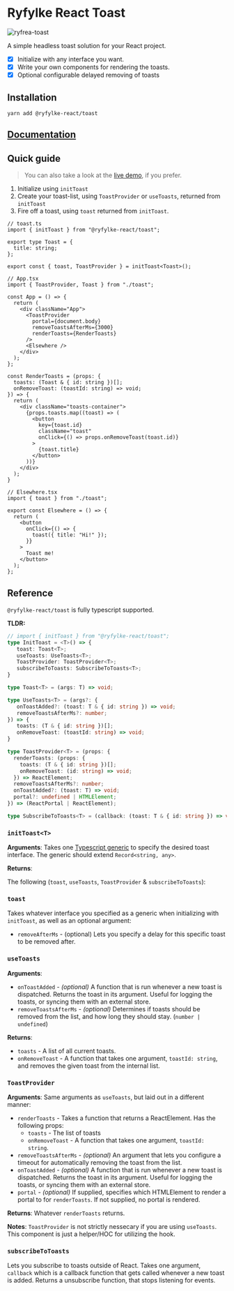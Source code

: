 # Ryfylke React Toast

![ryfrea-toast](https://user-images.githubusercontent.com/1190770/233868385-11ad9ff6-eb21-4a09-80e2-28d9de875a68.png)


A simple headless toast solution for your React project.

- [x] Initialize with any interface you want.
- [x] Write your own components for rendering the toasts.
- [x] Optional configurable delayed removing of toasts

## Installation

```shell
yarn add @ryfylke-react/toast
```
## [Documentation](https://toast.ryfylke.dev)

## Quick guide

> You can also take a look at the [live demo](https://codesandbox.io/s/happy-orla-1hi1k0?file=/src/components/ToastProvider.tsx), if you prefer.

1. Initialize using `initToast`
2. Create your toast-list, using `ToastProvider` or `useToasts`, returned from `initToast`
3. Fire off a toast, using `toast` returned from `initToast`.

```tsx
// toast.ts
import { initToast } from "@ryfylke-react/toast";

export type Toast = {
  title: string;
};

export const { toast, ToastProvider } = initToast<Toast>();
```

```tsx
// App.tsx
import { ToastProvider, Toast } from "./toast";

const App = () => {
  return (
    <div className="App">
      <ToastProvider
        portal={document.body}
        removeToastsAfterMs={3000}
        renderToasts={RenderToasts}
      />
      <Elsewhere />
    </div>
  );
};

const RenderToasts = (props: {
  toasts: (Toast & { id: string })[];
  onRemoveToast: (toastId: string) => void;
}) => {
  return (
    <div className="toasts-container">
      {props.toasts.map((toast) => (
        <button
          key={toast.id}
          className="toast"
          onClick={() => props.onRemoveToast(toast.id)}
        >
          {toast.title}
        </button>
      ))}
    </div>
  );
}
```

```tsx
// Elsewhere.tsx
import { toast } from "./toast";

export const Elsewhere = () => {
  return (
    <button
      onClick={() => {
        toast({ title: "Hi!" });
      }}
    >
      Toast me!
    </button>
  );
};
```

## Reference

`@ryfylke-react/toast` is fully typescript supported. 

**TLDR:**

```typescript
// import { initToast } from "@ryfylke-react/toast";
type InitToast = <T>() => {
   toast: Toast<T>;
   useToasts: UseToasts<T>;
   ToastProvider: ToastProvider<T>;
   subscribeToToasts: SubscribeToToasts<T>;
}

type Toast<T> = (args: T) => void;

type UseToasts<T> = (args?: {
   onToastAdded?: (toast: T & { id: string }) => void;
   removeToastsAfterMs?: number;
}) => {
   toasts: (T & { id: string })[];
   onRemoveToast: (toastId: string) => void;
}

type ToastProvider<T> = (props: {
  renderToasts: (props: {
    toasts: (T & { id: string })[];
    onRemoveToast: (id: string) => void;
  }) => ReactElement;
  removeToastsAfterMs?: number;
  onToastAdded?: (toast: T) => void;
  portal?: undefined | HTMLElement;
}) => (ReactPortal | ReactElement);

type SubscribeToToasts<T> = (callback: (toast: T & { id: string }) => void) => (() => void);
```

### `initToast<T>`

**Arguments**:
Takes one [Typescript generic](https://www.typescriptlang.org/docs/handbook/2/generics.html) to specify the desired toast interface. The generic should extend `Record<string, any>`.

**Returns**:

The following (`toast`, `useToasts`, `ToastProvider` & `subscribeToToasts`):

### `toast`

Takes whatever interface you specified as a generic when initializing with `initToast`, as well as an optional argument:

- `removeAfterMs` - (optional) Lets you specify a delay for this specific toast to be removed after.

### `useToasts`

**Arguments**:

- `onToastAdded` - _(optional)_ A function that is run whenever a new toast is dispatched. Returns the toast in its argument. Useful for logging the toasts, or syncing them with an external store.
- `removeToastsAfterMs` - _(optional)_ Determines if toasts should be removed from the list, and how long they should stay. (`number | undefined`)

**Returns**:

- `toasts` - A list of all current toasts.
- `onRemoveToast` - A function that takes one argument, `toastId: string`, and removes the given toast from the internal list.

### `ToastProvider`

**Arguments**:
Same arguments as `useToasts`, but laid out in a different manner:

- `renderToasts` - Takes a function that returns a ReactElement. Has the following props:
  - `toasts` - The list of toasts
  - `onRemoveToast` - A function that takes one argument, `toastId: string`.
- `removeToastsAfterMs` - _(optional)_ An argument that lets you configure a timeout for automatically removing the toast from the list.
- `onToastAdded` - _(optional)_ A function that is run whenever a new toast is dispatched. Returns the toast in its argument. Useful for logging the toasts, or syncing them with an external store.
- `portal` - _(optional)_ If supplied, specifies which HTMLElement to render a portal to for `renderToasts`. If not supplied, no portal is rendered.

**Returns**: Whatever `renderToasts` returns.

**Notes**: `ToastProvider` is not strictly nessecary if you are using `useToasts`. This component is just a helper/HOC for utilizing the hook.

### `subscribeToToasts`

Lets you subscribe to toasts outside of React. Takes one argument, `callback` which is a callback function that gets called whenever a new toast is added. Returns a unsubscribe function, that stops listening for events.
